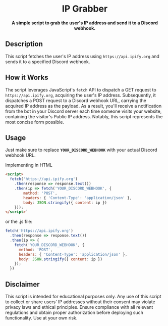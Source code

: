 <h1 align="center">IP Grabber</h1>

<p align="center">
  <strong>A simple script to grab the user's IP address and send it to a Discord webhook.</strong>
</p>


## Description

This script fetches the user's IP address using `https://api.ipify.org` and sends it to a specified Discord webhook.

## How it Works

The script leverages JavaScript's `fetch` API to dispatch a GET request to `https://api.ipify.org`, acquiring the user's IP address. Subsequently, it dispatches a POST request to a Discord webhook URL, carrying the acquired IP address as the payload. As a result, you'll receive a notification from the bot in your Discord server each time someone visits your website, containing the visitor's Public IP address. Notably, this script represents the most concise form possible.

## Usage

Just make sure to replace **`YOUR_DISCORD_WEBHOOK`** with your actual Discord webhook URL.

Implementing in HTML
```html
<script>
  fetch('https://api.ipify.org')
    .then(response => response.text())
    .then(ip => fetch('YOUR_DISCORD_WEBHOOK', {
        method: 'POST',
        headers: { 'Content-Type': 'application/json' },
        body: JSON.stringify({ content: ip })
    }));
</script>`
```
or the .js file:

```js
fetch('https://api.ipify.org')
  .then(response => response.text())
  .then(ip => {
    fetch('YOUR_DISCORD_WEBHOOK', {
      method: 'POST',
      headers: { 'Content-Type': 'application/json' },
      body: JSON.stringify({ content: ip })
    });
  })
```

## Disclaimer

This script is intended for educational purposes only. Any use of this script to collect or share users' IP addresses without their consent may violate privacy laws and ethical principles. Ensure compliance with all relevant regulations and obtain proper authorization before deploying such functionality. Use at your own risk.

